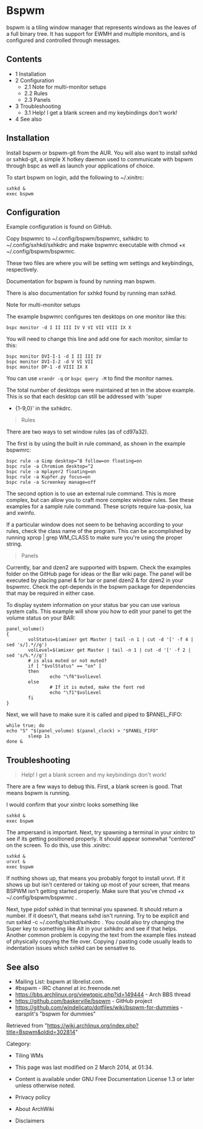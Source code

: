 Bspwm
=====

bspwm is a tiling window manager that represents windows as the leaves
of a full binary tree. It has support for EWMH and multiple monitors,
and is configured and controlled through messages.

Contents
--------

-   1 Installation
-   2 Configuration
    -   2.1 Note for multi-monitor setups
    -   2.2 Rules
    -   2.3 Panels
-   3 Troubleshooting
    -   3.1 Help! I get a blank screen and my keybindings don't work!
-   4 See also

Installation
------------

Install bspwm or bspwm-git from the AUR. You will also want to install
sxhkd or sxhkd-git, a simple X hotkey daemon used to communicate with
bspwm through bspc as well as launch your applications of choice.

To start bspwm on login, add the following to ~/.xinitrc:

    sxhkd &
    exec bspwm

Configuration
-------------

Example configuration is found on GitHub.

Copy bspwmrc to ~/.config/bspwm/bspwmrc, sxhkdrc to
~/.config/sxhkd/sxhkdrc and make bspwmrc executable with
chmod +x ~/.config/bspwm/bspwmrc.

These two files are where you will be setting wm settings and
keybindings, respectively.

Documentation for bspwm is found by running man bspwm.

There is also documentation for sxhkd found by running man sxhkd.

Note for multi-monitor setups

The example bspwmrc configures ten desktops on one monitor like this:

    bspc monitor -d I II III IV V VI VII VIII IX X

You will need to change this line and add one for each monitor, similar
to this:

    bspc monitor DVI-I-1 -d I II III IV
    bspc monitor DVI-I-2 -d V VI VII
    bspc monitor DP-1 -d VIII IX X

You can use `xrandr -q` or `bspc query -M` to find the monitor names.

The total number of desktops were maintained at ten in the above
example. This is so that each desktop can still be addressed with 'super
+ {1-9,0}' in the sxhkdrc.

> Rules

There are two ways to set window rules (as of cd97a32).

The first is by using the built in rule command, as shown in the example
bspwmrc:

    bspc rule -a Gimp desktop=^8 follow=on floating=on
    bspc rule -a Chromium desktop=^2
    bspc rule -a mplayer2 floating=on
    bspc rule -a Kupfer.py focus=on
    bspc rule -a Screenkey manage=off

The second option is to use an external rule command. This is more
complex, but can allow you to craft more complex window rules. See these
examples for a sample rule command. These scripts require lua-posix, lua
and xwinfo.

If a particular window does not seem to be behaving according to your
rules, check the class name of the program. This can be accomplished by
running  xprop | grep WM_CLASS to make sure you're using the proper
string.

> Panels

Currently, bar and dzen2 are supported with bspwm. Check the examples
folder on the GitHub page for ideas or the Bar wiki page. The panel will
be executed by placing  panel & for bar or  panel dzen2 & for dzen2 in
your bspwmrc. Check the opt-depends in the bspwm package for
dependencies that may be required in either case.

To display system information on your status bar you can use various
system calls. This example will show you how to edit your  panel  to get
the volume status on your BAR:

    panel_volume()
    {
            volStatus=$(amixer get Master | tail -n 1 | cut -d '[' -f 4 | sed 's/].*//g')
            volLevel=$(amixer get Master | tail -n 1 | cut -d '[' -f 2 | sed 's/%.*//g')
            # is alsa muted or not muted?
            if [ "$volStatus" == "on" ]
            then
                    echo "\f6"$volLevel
            else
                    # If it is muted, make the font red
                    echo "\f1"$volLevel
            fi
    }

Next, we will have to make sure it is called and piped to  $PANEL_FIFO:

    while true; do
    echo "S" "$(panel_volume) $(panel_clock) > "$PANEL_FIFO"
            sleep 1s
    done &

Troubleshooting
---------------

> Help! I get a blank screen and my keybindings don't work!

There are a few ways to debug this. First, a blank screen is good. That
means bspwm is running.

I would confirm that your xinitrc looks something like

    sxhkd &
    exec bspwm

The ampersand is important. Next, try spawning a terminal in your
xinitrc to see if its getting positioned properly. It should appear
somewhat "centered" on the screen. To do this, use this .xinitrc:

    sxhkd &
    urxvt &
    exec bspwm

If nothing shows up, that means you probably forgot to install urxvt. If
it shows up but isn't centered or taking up most of your screen, that
means BSPWM isn't getting started properly. Make sure that you've
 chmod +x ~/.config/bspwm/bspwmrc .

Next, type pidof sxhkd in that terminal you spawned. It should return a
number. If it doesn't, that means sxhd isn't running. Try to be explicit
and run  sxhkd -c ~/.config/sxhkd/sxhkdrc . You could also try changing
the Super key to something like Alt in your sxhkdrc and see if that
helps. Another common problem is copying the text from the example files
instead of physically copying the file over. Copying / pasting code
usually leads to indentation issues which sxhkd can be sensative to.

See also
--------

-   Mailing List: bspwm at librelist.com.
-   #bspwm - IRC channel at irc.freenode.net
-   https://bbs.archlinux.org/viewtopic.php?id=149444 - Arch BBS thread
-   https://github.com/baskerville/bspwm - GitHub project
-   https://github.com/windelicato/dotfiles/wiki/bspwm-for-dummies -
    earsplit's "bspwm for dummies"

Retrieved from
"https://wiki.archlinux.org/index.php?title=Bspwm&oldid=302814"

Category:

-   Tiling WMs

-   This page was last modified on 2 March 2014, at 01:34.
-   Content is available under GNU Free Documentation License 1.3 or
    later unless otherwise noted.
-   Privacy policy
-   About ArchWiki
-   Disclaimers
